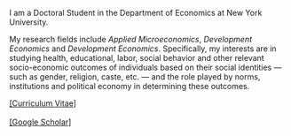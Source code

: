 
I am a Doctoral Student in the Department of Economics at New York University. 

My research fields include *Applied Microeconomics*, *Development Economics* and *Development Economics*. Specifically, my interests are in studying health, educational, labor, social behavior and other relevant socio-economic outcomes of individuals based on their social identities &mdash; such as gender, religion, caste, etc. &mdash; and the role played by norms, institutions and political economy in determining these outcomes.


<a href="Files/CV_PhilipMinu.pdf">[Curriculum Vitae]</a>
<br>
<br><a href="https://scholar.google.com/citations?user=yqwUdjkAAAAJ&hl=en">[Google Scholar]</a>






